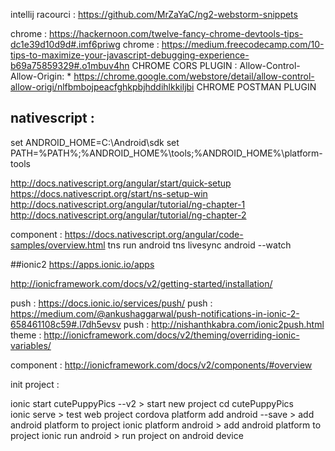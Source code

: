 intellij racourci : https://github.com/MrZaYaC/ng2-webstorm-snippets

chrome : https://hackernoon.com/twelve-fancy-chrome-devtools-tips-dc1e39d10d9d#.imf6priwg
chrome : https://medium.freecodecamp.com/10-tips-to-maximize-your-javascript-debugging-experience-b69a75859329#.o1mbuv4hn
CHROME CORS PLUGIN : Allow-Control-Allow-Origin: * https://chrome.google.com/webstore/detail/allow-control-allow-origi/nlfbmbojpeacfghkpbjhddihlkkiljbi
CHROME POSTMAN PLUGIN


## nativescript :
set ANDROID_HOME=C:\Android\sdk
set PATH=%PATH%;%ANDROID_HOME%\tools;%ANDROID_HOME%\platform-tools

http://docs.nativescript.org/angular/start/quick-setup
https://docs.nativescript.org/start/ns-setup-win
http://docs.nativescript.org/angular/tutorial/ng-chapter-1
http://docs.nativescript.org/angular/tutorial/ng-chapter-2

component :  https://docs.nativescript.org/angular/code-samples/overview.html
tns run android
tns livesync android --watch


##ionic2 https://apps.ionic.io/apps

http://ionicframework.com/docs/v2/getting-started/installation/

push : https://docs.ionic.io/services/push/
push : https://medium.com/@ankushaggarwal/push-notifications-in-ionic-2-658461108c59#.l7dh5evsv
push : http://nishanthkabra.com/ionic2push.html
theme : http://ionicframework.com/docs/v2/theming/overriding-ionic-variables/


component : http://ionicframework.com/docs/v2/components/#overview

init project : 

ionic start cutePuppyPics --v2					> start new project
cd cutePuppyPics											
ionic serve										> test web project
cordova platform add android --save				> add android platform to project
ionic platform android							> add android platform to project
ionic run android  								> run project on android device